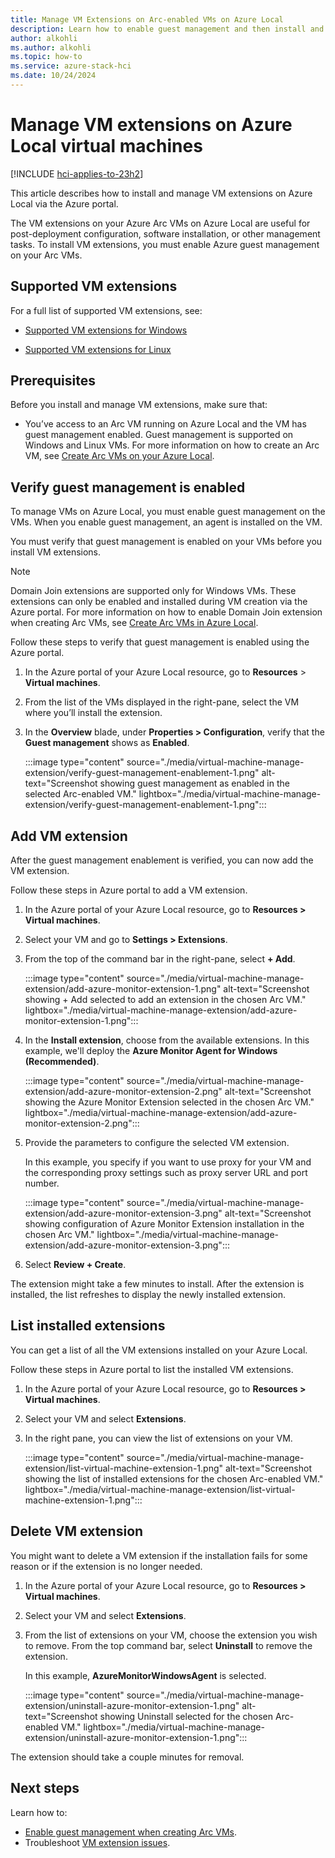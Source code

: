 ```yaml
---
title: Manage VM Extensions on Arc-enabled VMs on Azure Local 
description: Learn how to enable guest management and then install and manage extensions on Azure Arc-enabled VMs running on Azure Local via Azure portal.
author: alkohli
ms.author: alkohli
ms.topic: how-to
ms.service: azure-stack-hci
ms.date: 10/24/2024
---
```


# Manage VM extensions on Azure Local virtual machines 

[!INCLUDE [hci-applies-to-23h2](../../hci/includes/hci-applies-to-23h2.md)]

This article describes how to install and manage VM extensions on Azure Local via the Azure portal.

The VM extensions on your Azure Arc VMs on Azure Local are useful for post-deployment configuration, software installation, or other management tasks. To install VM extensions, you must enable Azure guest management on your Arc VMs.


## Supported VM extensions 

For a full list of supported VM extensions, see:

- [Supported VM extensions for Windows](/azure/azure-arc/servers/manage-vm-extensions#windows-extensions)

- [Supported VM extensions for Linux](/azure/azure-arc/servers/manage-vm-extensions#linux-extensions)


## Prerequisites

Before you install and manage VM extensions, make sure that:

- You’ve access to an Arc VM running on Azure Local and the VM has guest management enabled. Guest management is supported on Windows and Linux VMs. For more information on how to create an Arc VM, see [Create Arc VMs on your Azure Local](./create-arc-virtual-machines.md).

## Verify guest management is enabled

To manage VMs on Azure Local, you must enable guest management on the VMs. When you enable guest management, an agent is installed on the VM.

You must verify that guest management is enabled on your VMs before you install VM extensions.

> [!NOTE]
> Domain Join extensions are supported only for Windows VMs. These extensions can only be enabled and installed during VM creation via the Azure portal. For more information on how to enable Domain Join extension when creating Arc VMs, see [Create Arc VMs in Azure Local](./create-arc-virtual-machines.md).


Follow these steps to verify that guest management is enabled using the Azure portal.

1. In the Azure portal of your Azure Local resource, go to **Resources** > **Virtual machines**.

1. From the list of the VMs displayed in the right-pane, select the VM where you’ll install the extension.

1. In the **Overview** blade, under **Properties > Configuration**, verify that the **Guest management** shows as **Enabled**.

   :::image type="content" source="./media/virtual-machine-manage-extension/verify-guest-management-enablement-1.png" alt-text="Screenshot showing guest management as enabled in the selected Arc-enabled VM." lightbox="./media/virtual-machine-manage-extension/verify-guest-management-enablement-1.png":::


## Add VM extension

After the guest management enablement is verified, you can now add the VM extension.

Follow these steps in Azure portal to add a VM extension.

1. In the Azure portal of your Azure Local resource, go to **Resources > Virtual machines**.

1. Select your VM and go to **Settings > Extensions**.
 
1. From the top of the command bar in the right-pane, select **+ Add**.

    :::image type="content" source="./media/virtual-machine-manage-extension/add-azure-monitor-extension-1.png" alt-text="Screenshot showing + Add selected to add an extension in the chosen Arc VM." lightbox="./media/virtual-machine-manage-extension/add-azure-monitor-extension-1.png":::

1. In the **Install extension**, choose from the available extensions. In this example, we'll deploy the **Azure Monitor Agent for Windows (Recommended)**.

    :::image type="content" source="./media/virtual-machine-manage-extension/add-azure-monitor-extension-2.png" alt-text="Screenshot showing the Azure Monitor Extension selected in the chosen Arc VM." lightbox="./media/virtual-machine-manage-extension/add-azure-monitor-extension-2.png":::

1. Provide the parameters to configure the selected VM extension. 

    In this example, you specify if you want to use proxy for your VM and the corresponding proxy settings such as proxy server URL and port number.

    :::image type="content" source="./media/virtual-machine-manage-extension/add-azure-monitor-extension-3.png" alt-text="Screenshot showing configuration of Azure Monitor Extension installation in the chosen Arc VM." lightbox="./media/virtual-machine-manage-extension/add-azure-monitor-extension-3.png":::

1. Select **Review + Create**.

The extension might take a few minutes to install. After the extension is installed, the list refreshes to display the newly installed extension.

## List installed extensions

You can get a list of all the VM extensions installed on your Azure Local.

Follow these steps in Azure portal to list the installed VM extensions.

1. In the Azure portal of your Azure Local resource, go to **Resources > Virtual machines**.

1. Select your VM and select **Extensions**.
 
1. In the right pane, you can view the list of extensions on your VM.

    :::image type="content" source="./media/virtual-machine-manage-extension/list-virtual-machine-extension-1.png" alt-text="Screenshot showing the list of installed extensions for the chosen Arc-enabled VM." lightbox="./media/virtual-machine-manage-extension/list-virtual-machine-extension-1.png":::

## Delete VM extension

You might want to delete a VM extension if the installation fails for some reason or if the extension is no longer needed.


1. In the Azure portal of your Azure Local resource, go to **Resources > Virtual machines**.

1. Select your VM and select **Extensions**.
 
1. From the list of extensions on your VM, choose the extension you wish to remove. From the top command bar, select **Uninstall** to remove the extension.

    In this example, **AzureMonitorWindowsAgent** is selected.

    :::image type="content" source="./media/virtual-machine-manage-extension/uninstall-azure-monitor-extension-1.png" alt-text="Screenshot showing Uninstall selected for the chosen Arc-enabled VM." lightbox="./media/virtual-machine-manage-extension/uninstall-azure-monitor-extension-1.png":::

The extension should take a couple minutes for removal.  


## Next steps

Learn how to:

- [Enable guest management when creating Arc VMs](./create-arc-virtual-machines.md#create-arc-vms).
- Troubleshoot [VM extension issues](/azure/azure-arc/servers/troubleshoot-vm-extensions).
